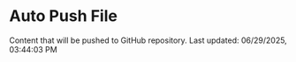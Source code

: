 # Auto Push File

Content that will be pushed to GitHub repository.
Last updated: 06/29/2025, 03:44:03 PM